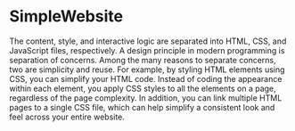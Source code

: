 # SimpleWebsite
The content, style, and interactive logic are separated into HTML, CSS, and JavaScript files, respectively. A design principle in modern programming is separation of concerns. Among the many reasons to separate concerns, two are simplicity and reuse. For example, by styling HTML elements using CSS, you can simplify your HTML code. Instead of coding the appearance within each element, you apply CSS styles to all the elements on a page, regardless of the page complexity. In addition, you can link multiple HTML pages to a single CSS file, which can help simplify a consistent look and feel across your entire website.
